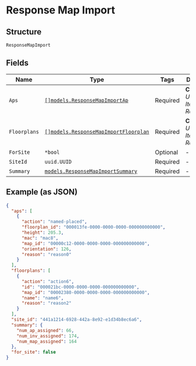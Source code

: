 
# Response Map Import

## Structure

`ResponseMapImport`

## Fields

| Name | Type | Tags | Description |
|  --- | --- | --- | --- |
| `Aps` | [`[]models.ResponseMapImportAp`](../../doc/models/response-map-import-ap.md) | Required | **Constraints**: *Unique Items Required* |
| `Floorplans` | [`[]models.ResponseMapImportFloorplan`](../../doc/models/response-map-import-floorplan.md) | Required | **Constraints**: *Unique Items Required* |
| `ForSite` | `*bool` | Optional | - |
| `SiteId` | `uuid.UUID` | Required | - |
| `Summary` | [`models.ResponseMapImportSummary`](../../doc/models/response-map-import-summary.md) | Required | - |

## Example (as JSON)

```json
{
  "aps": [
    {
      "action": "named-placed",
      "floorplan_id": "000013fe-0000-0000-0000-000000000000",
      "height": 205.3,
      "mac": "mac8",
      "map_id": "00000c12-0000-0000-0000-000000000000",
      "orientation": 126,
      "reason": "reason0"
    }
  ],
  "floorplans": [
    {
      "action": "action6",
      "id": "000021bc-0000-0000-0000-000000000000",
      "map_id": "00002380-0000-0000-0000-000000000000",
      "name": "name6",
      "reason": "reason2"
    }
  ],
  "site_id": "441a1214-6928-442a-8e92-e1d34b8ec6a6",
  "summary": {
    "num_ap_assigned": 66,
    "num_inv_assigned": 174,
    "num_map_assigned": 164
  },
  "for_site": false
}
```

